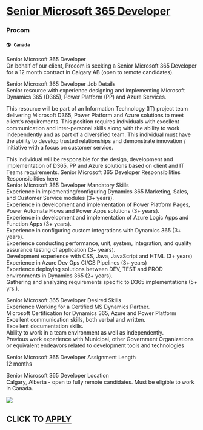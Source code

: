 # [Senior Microsoft 365 Developer](https://www.remotewlb.com/apply/senior-microsoft-365-developer)  
### Procom  
#### `🌎 Canada`  

Senior Microsoft 365 Developer  
On behalf of our client, Procom is seeking a Senior Microsoft 365 Developer for a 12 month contract in Calgary AB (open to remote candidates).  
  
Senior Microsoft 365 Developer Job Details  
Senior resource with experience designing and implementing Microsoft Dynamics 365 (D365), Power Platform (PP) and Azure Services.  
  
This resource will be part of an Information Technology (IT) project team delivering Microsoft D365, Power Platform and Azure solutions to meet client’s requirements. This position requires individuals with excellent communication and inter-personal skills along with the ability to work independently and as part of a diversified team. This individual must have the ability to develop trusted relationships and demonstrate innovation / initiative with a focus on customer service.  
  
This individual will be responsible for the design, development and implementation of D365, PP and Azure solutions based on client and IT Teams requirements. Senior Microsoft 365 Developer Responsibilities  
Responsibilities here  
Senior Microsoft 365 Developer Mandatory Skills  
Experience in implementing/configuring Dynamics 365 Marketing, Sales, and Customer Service modules (3+ years).  
Experience in development and implementation of Power Platform Pages, Power Automate Flows and Power Apps solutions (3+ years).  
Experience in development and implementation of Azure Logic Apps and Function Apps (3+ years).  
Experience in configuring custom integrations with Dynamics 365 (3+ years).  
Experience conducting performance, unit, system, integration, and quality assurance testing of application (3+ years).  
Development experience with CSS, Java, JavaScript and HTML (3+ years)  
Experience in Azure Dev Ops CI/CS Pipelines (3+ years)  
Experience deploying solutions between DEV, TEST and PROD environments in Dynamics 365 (2+ years).  
Gathering and analyzing requirements specific to D365 implementations (5+ yrs.).  
  
Senior Microsoft 365 Developer Desired Skills  
Experience Working for a Certified MS Dynamics Partner.  
Microsoft Certification for Dynamics 365, Azure and Power Platform  
Excellent communication skills, both verbal and written.  
Excellent documentation skills.  
Ability to work in a team environment as well as independently.  
Previous work experience with Municipal, other Government Organizations or equivalent endeavors related to development tools and technologies  
  
Senior Microsoft 365 Developer Assignment Length  
12 months  
  
Senior Microsoft 365 Developer Location  
Calgary, Alberta - open to fully remote candidates. Must be eligible to work in Canada.

![](https://remotive.com/job/track/1900128/blank.gif?source=public_api)  
## CLICK TO [APPLY](https://www.remotewlb.com/apply/senior-microsoft-365-developer)

